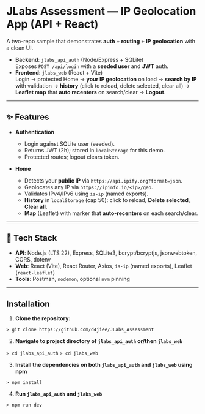 # JLabs Assessment — IP Geolocation App (API + React)

A two-repo sample that demonstrates **auth + routing + IP geolocation** with a clean UI.

- **Backend**: `jlabs_api_auth` (Node/Express + SQLite)  
  Exposes `POST /api/login` with a **seeded user** and **JWT** auth.
- **Frontend**: `jlabs_web` (React + Vite)  
  Login → protected Home → **your IP geolocation** on load → **search by IP** with validation → **history** (click to reload, delete selected, clear all) → **Leaflet map** that **auto recenters** on search/clear → **Logout**.

---

## ✨ Features

- **Authentication**
  - Login against SQLite user (seeded).
  - Returns JWT (2h); stored in `localStorage` for this demo.
  - Protected routes; logout clears token.

- **Home**
  - Detects your **public IP** via `https://api.ipify.org?format=json`.
  - Geolocates any IP via `https://ipinfo.io/<ip>/geo`.
  - Validates IPv4/IPv6 using `is-ip` (named exports).
  - **History** in `localStorage` (cap 50): click to reload, **Delete selected**, **Clear all**.
  - **Map** (Leaflet) with marker that **auto-recenters** on each search/clear.

---

## 🧱 Tech Stack

- **API**: Node.js (LTS 22), Express, SQLite3, bcrypt/bcryptjs, jsonwebtoken, CORS, dotenv  
- **Web**: React (Vite), React Router, Axios, `is-ip` (named exports), Leaflet (`react-leaflet`)  
- **Tools**: Postman, `nodemon`, optional `nvm` pinning

---

## Installation

1. **Clone the repository:**

```> git clone https://github.com/d4jiee/JLabs_Assessment```

2. **Navigate to project directory of `jlabs_api_auth` or/then `jlabs_web`**

```> cd jlabs_api_auth```
```> cd jlabs_web```

3. **Install the dependencies on both `jlabs_api_auth` and `jlabs_web` using npm**

```> npm install```

4. **Run `jlabs_api_auth` and `jlabs_web`**

```> npm run dev```